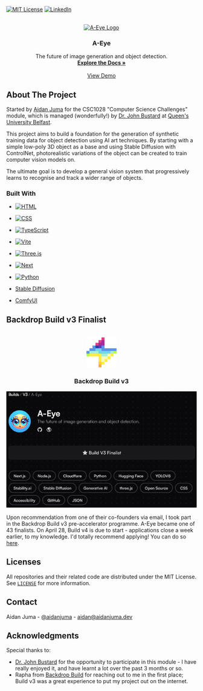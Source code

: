 <a name="readme-top"></a>

[![MIT License][license-shield]][license-url]
[![LinkedIn][linkedin-shield]][linkedin-url]

<br />
<div align="center">
    <a href="https://github.com/A-Eye-Project-for-CSC1028">
    <img src="https://avatars.githubusercontent.com/u/158859181?s=400&u=8ef7e6c0404552de0179da9cad4bf924b920e512&v=4" alt="A-Eye Logo" width="80" height="80" />
    </a>
    <h3 align="center">A-Eye</h3>
    <p align="center">
        The future of image generation and object detection.
        <br />
        <a href="https://docs.a-eye-vision.tech"><strong>Explore the Docs »</strong></a>
        <br />
        <br />
        <a href="https://a-eye-vision.tech">View Demo</a>
    </p>
</div>

## About The Project

Started by [Aidan Juma](https://github.com/aidanjuma) for the CSC1028 "Computer Science Challenges" module, which is managed (wonderfully!) by [Dr. John Bustard](https://pure.qub.ac.uk/en/persons/john-bustard) at [Queen's University Belfast](https://qub.ac.uk).

This project aims to build a foundation for the generation of synthetic training data for object detection using AI art techniques. By starting with a simple low-poly 3D object as a base and using Stable Diffusion with ControlNet, photorealistic variations of the object can be created to train computer vision models on.

The ultimate goal is to develop a general vision system that progressively learns to recognise and track a wider range of objects.

### Built With

- [![HTML][HTML]][HTML-url]

- [![CSS][CSS]][CSS-url]

- [![TypeScript][TypeScript]][TypeScript-url]

- [![Vite][Vite.js]][Vite-url]

- [![Three.js][Three.js]][Three.js-url]

- [![Next][Next.js]][Next-url]

- [![Python][Python]][Python-url]

- [Stable Diffusion](https://stability.ai/news/stable-diffusion-public-release)

- [ComfyUI](https://github.com/comfyanonymous/ComfyUI)

## Backdrop Build v3 Finalist

<br />
<div align="center">
    <a href="https://github.com/A-Eye-Project-for-CSC1028">
    <img src="https://raw.githubusercontent.com/A-Eye-Project-for-CSC1028/.github/master/assets/backdrop-build.png" alt="Backdrop Build Logo" width="80" height="80" />
    </a>
    <h3 align="center">Backdrop Build v3</h3>
    <a href="https://backdropbuild.com/builds/v3/a-eye">
    <img src="https://raw.githubusercontent.com/A-Eye-Project-for-CSC1028/.github/master/assets/backdrop-build-v3-finalist.png" alt="Build v3 Finalist! :)" />
    </a>
    <br />
</div>

Upon recommendation from one of their co-founders via email, I took part in the Backdrop Build v3 pre-accelerator programme. A-Eye became one of 43 finalists. On April 28, Build v4 is due to start - applications close a week earlier, to my knowledge. I'd totally recommend applying! You can do so [here](https://backdropbuild.com/v4).

## Licenses

All repositories and their related code are distributed under the MIT License. See [`LICENSE`](https://github.com/A-Eye-Project-for-CSC1028/a-eye/blob/master/LICENSE) for more information.

## Contact

Aidan Juma - [@aidanjuma](https://github.com/aidanjuma) - <aidan@aidanjuma.dev>

## Acknowledgments

Special thanks to:

- [Dr. John Bustard](https://linkedin.com/in/johndavidbustard) for the opportunity to participate in this module - I have really enjoyed it, and have learnt a lot over the past 3 months or so.
- Rapha from [Backdrop Build](https://backdropbuild.com) for reaching out to me in the first place; Build v3 was a great experience to put my project out on the internet.

[license-shield]: https://img.shields.io/github/license/othneildrew/Best-README-Template.svg?style=for-the-badge
[license-url]: https://github.com/A-Eye-Project-for-CSC1028/a-eye/blob/master/LICENSE
[linkedin-shield]: https://img.shields.io/badge/-LinkedIn-black.svg?style=for-the-badge&logo=linkedin&colorB=555
[linkedin-url]: https://linkedin.com/in/aidanjuma
[HTML]: https://img.shields.io/badge/html5-%23E34F26.svg?style=for-the-badge&logo=html5&logoColor=white
[HTML-url]: https://developer.mozilla.org/en-US/docs/Web/HTML
[CSS]: https://img.shields.io/badge/css3-%231572B6.svg?style=for-the-badge&logo=css3&logoColor=white
[CSS-url]: https://developer.mozilla.org/en-US/docs/Web/CSS
[TypeScript]: https://img.shields.io/badge/typescript-%23007ACC.svg?style=for-the-badge&logo=typescript&logoColor=white
[TypeScript-url]: https://www.typescriptlang.org/
[Vite.js]: https://img.shields.io/badge/vite-%23646CFF.svg?style=for-the-badge&logo=vite&logoColor=white
[Vite-url]: https://vitejs.dev/
[Three.js]: https://img.shields.io/badge/threejs-black?style=for-the-badge&logo=three.js&logoColor=white
[Three.js-url]: https://threejs.org/
[Next.js]: https://img.shields.io/badge/next.js-000000?style=for-the-badge&logo=nextdotjs&logoColor=white
[Next-url]: https://nextjs.org/
[Python]: https://img.shields.io/badge/python-3670A0?style=for-the-badge&logo=python&logoColor=ffdd54
[Python-url]: https://python.org/
